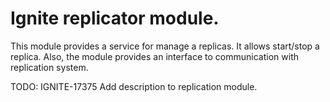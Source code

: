 # Ignite replicator module.
This module provides a service for manage a replicas. It allows start/stop a replica.
Also, the module provides an interface to communication with replication system.

TODO: IGNITE-17375 Add description to replication module.
 
